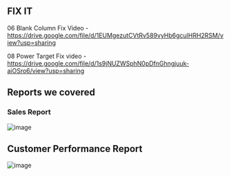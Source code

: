 ## FIX IT

06 Blank Column Fix Video -  https://drive.google.com/file/d/1EUMgezutCVtRv589vyHb6gculHRH2RSM/view?usp=sharing

08 Power Target Fix video -  https://drive.google.com/file/d/1s9jNUZWSphN0pDfnGhngjuuk-aiOSro6/view?usp=sharing

## Reports we covered

### Sales Report
![image](https://github.com/user-attachments/assets/4d4d1c31-fe50-4faa-9129-fdf2280d08a5)

## Customer Performance Report
![image](https://github.com/user-attachments/assets/3ffafc08-25f2-441a-89b7-f26f4e7eab22)
